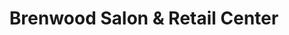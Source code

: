 ---
title: "Brenwood Salon & Retail Center"
url: /zanesville/brenwood-salon-and-retail-center/
shop: beauty
---